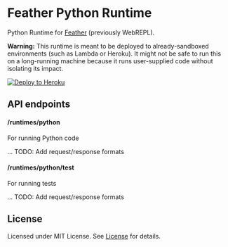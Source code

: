# Feather Python Runtime
Python Runtime for [Feather](https://github.com/pipalacademy/feather) (previously WebREPL).

**Warning:** This runtime is meant to be deployed to already-sandboxed environments (such as
Lambda or Heroku). It might not be safe to run this on a long-running machine because it
runs user-supplied code without isolating its impact.

[![Deploy to Heroku](https://www.herokucdn.com/deploy/button.svg)](https://heroku.com/deploy)

## API endpoints

#### /runtimes/python

For running Python code

... TODO: Add request/response formats

#### /runtimes/python/test

For running tests

... TODO: Add request/response formats

## License

Licensed under MIT License. See [License](/LICENSE) for details.
